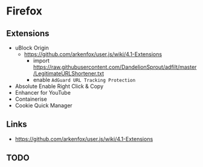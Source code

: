 # Firefox

## Extensions

- uBlock Origin
    - <https://github.com/arkenfox/user.js/wiki/4.1-Extensions>
        - import <https://raw.githubusercontent.com/DandelionSprout/adfilt/master/LegitimateURLShortener.txt>
        - enable `AdGuard URL Tracking Protection`
- Absolute Enable Right Click & Copy
- Enhancer for YouTube
- Containerise
- Cookie Quick Manager

## Links

- <https://github.com/arkenfox/user.js/wiki/4.1-Extensions>

## TODO
